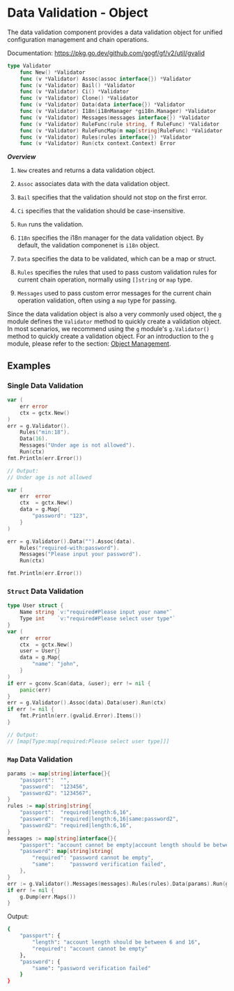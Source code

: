 # Data Validation - Object

The data validation component provides a data validation object for unified configuration management and chain operations.

Documentation: <https://pkg.go.dev/github.com/gogf/gf/v2/util/gvalid>

```go
type Validator
    func New() *Validator
    func (v *Validator) Assoc(assoc interface{}) *Validator
    func (v *Validator) Bail() *Validator
    func (v *Validator) Ci() *Validator
    func (v *Validator) Clone() *Validator
    func (v *Validator) Data(data interface{}) *Validator
    func (v *Validator) I18n(i18nManager *gi18n.Manager) *Validator
    func (v *Validator) Messages(messages interface{}) *Validator
    func (v *Validator) RuleFunc(rule string, f RuleFunc) *Validator
    func (v *Validator) RuleFuncMap(m map[string]RuleFunc) *Validator
    func (v *Validator) Rules(rules interface{}) *Validator
    func (v *Validator) Run(ctx context.Context) Error
```

***Overview***

1. `New` creates and returns a data validation object.

2. `Assoc` associates data with the data validation object.

3. `Bail` specifies that the validation should not stop on the first error.

4. `Ci` specifies that the validation should be case-insensitive.

5. `Run` runs the validation.

6. `I18n` specifies the i18n manager for the data validation object. By default, the validation componenet is `i18n` object.

7. `Data` specifies the data to be validated, which can be a map or struct.

8. `Rules` specifies the rules that used to pass custom validation rules for current chain operation, normally using `[]string` or `map` type.

9. `Messages` used to pass custom error messages for the current chain operation validation, often using a `map` type for passing.

Since the data validation object is also a very commonly used object, the `g` module defines the `Validator` method to quickly create a validation object. In most scenarios, we recommend using the `g` module's `g.Validator()` method to quickly create a validation object. For an introduction to the `g` module, please refer to the section: [Object Management](/docs/core-component/object-management).

## Examples

### Single Data Validation

```go
var (
    err error
    ctx = gctx.New()
)
err = g.Validator().
    Rules("min:18").
    Data(16).
    Messages("Under age is not allowed").
    Run(ctx)
fmt.Println(err.Error())

// Output:
// Under age is not allowed
```

```go
var (
    err  error
    ctx  = gctx.New()
    data = g.Map{
        "password": "123",
    }
)

err = g.Validator().Data("").Assoc(data).
    Rules("required-with:password").
    Messages("Please input your password").
    Run(ctx)

fmt.Println(err.Error())
```

### `Struct` Data Validation

```go
type User struct {
    Name string `v:"required#Please input your name"`
    Type int    `v:"required#Please select user type"`
}
var (
    err  error
    ctx  = gctx.New()
    user = User{}
    data = g.Map{
        "name": "john",
    }
)
if err = gconv.Scan(data, &user); err != nil {
    panic(err)
}
err = g.Validator().Assoc(data).Data(user).Run(ctx)
if err != nil {
    fmt.Println(err.(gvalid.Error).Items())
}

// Output:
// [map[Type:map[required:Please select user type]]]
```

### `Map` Data Validation

```go
params := map[string]interface{}{
    "passport":  "",
    "password":  "123456",
    "password2": "1234567",
}
rules := map[string]string{
    "passport":  "required|length:6,16",
    "password":  "required|length:6,16|same:password2",
    "password2": "required|length:6,16",
}
messages := map[string]interface{}{
    "passport": "account cannot be empty|account length should be between {min} and {max}",
    "password": map[string]string{
        "required": "password cannot be empty",
        "same":     "password verification failed",
    },
}
err := g.Validator().Messages(messages).Rules(rules).Data(params).Run(gctx.New())
if err != nil {
    g.Dump(err.Maps())
}
```

Output:

```bash
{
    "passport": {
        "length": "account length should be between 6 and 16",
        "required": "account cannot be empty"
    },
    "password": {
        "same": "password verification failed"
    }
}
```
